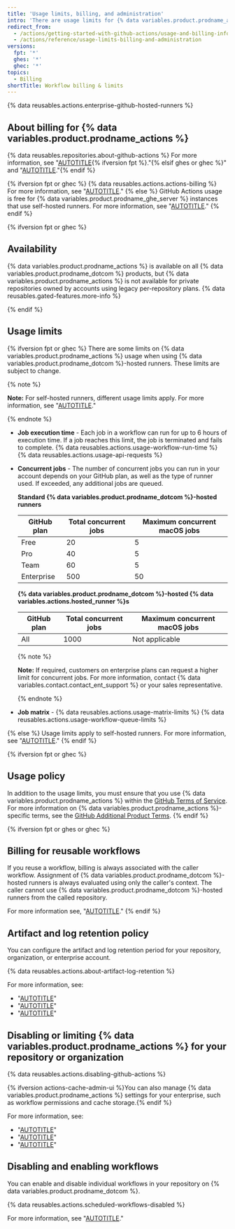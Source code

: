 ```yaml
---
title: 'Usage limits, billing, and administration'
intro: 'There are usage limits for {% data variables.product.prodname_actions %} workflows. Usage charges apply to repositories that go beyond the amount of free minutes and storage for a repository.'
redirect_from:
  - /actions/getting-started-with-github-actions/usage-and-billing-information-for-github-actions
  - /actions/reference/usage-limits-billing-and-administration
versions:
  fpt: '*'
  ghes: '*'
  ghec: '*'
topics:
  - Billing
shortTitle: Workflow billing & limits
---
```

 
{% data reusables.actions.enterprise-github-hosted-runners %}

## About billing for {% data variables.product.prodname_actions %}

{% data reusables.repositories.about-github-actions %} For more information, see "[AUTOTITLE](/actions/learn-github-actions/understanding-github-actions){% ifversion fpt %}."{% elsif ghes or ghec %}" and "[AUTOTITLE](/admin/github-actions/getting-started-with-github-actions-for-your-enterprise/about-github-actions-for-enterprises)."{% endif %}

{% ifversion fpt or ghec %}
{% data reusables.actions.actions-billing %} For more information, see "[AUTOTITLE](/billing/managing-billing-for-github-actions/about-billing-for-github-actions)."
{% else %}
GitHub Actions usage is free for {% data variables.product.prodname_ghe_server %} instances that use self-hosted runners. For more information, see "[AUTOTITLE](/actions/hosting-your-own-runners/managing-self-hosted-runners/about-self-hosted-runners)."
{% endif %}

{% ifversion fpt or ghec %}

## Availability

{% data variables.product.prodname_actions %} is available on all {% data variables.product.prodname_dotcom %} products, but {% data variables.product.prodname_actions %} is not available for private repositories owned by accounts using legacy per-repository plans. {% data reusables.gated-features.more-info %}

{% endif %}

## Usage limits

{% ifversion fpt or ghec %}
There are some limits on {% data variables.product.prodname_actions %} usage when using {% data variables.product.prodname_dotcom %}-hosted runners. These limits are subject to change.

{% note %}

**Note:** For self-hosted runners, different usage limits apply. For more information, see "[AUTOTITLE](/actions/hosting-your-own-runners/managing-self-hosted-runners/about-self-hosted-runners#usage-limits)."

{% endnote %}

- **Job execution time** - Each job in a workflow can run for up to 6 hours of execution time. If a job reaches this limit, the job is terminated and fails to complete.
{% data reusables.actions.usage-workflow-run-time %}
{% data reusables.actions.usage-api-requests %}
- **Concurrent jobs** - The number of concurrent jobs you can run in your account depends on your GitHub plan, as well as the type of runner used. If exceeded, any additional jobs are queued.

  **Standard {% data variables.product.prodname_dotcom %}-hosted runners**

  | GitHub plan | Total concurrent jobs | Maximum concurrent macOS jobs |
  |---|---|---|
  | Free | 20 | 5 |
  | Pro | 40 | 5 |
  | Team | 60 | 5 |
  | Enterprise | 500 | 50 |

  **{% data variables.product.prodname_dotcom %}-hosted {% data variables.actions.hosted_runner %}s**

  | GitHub plan | Total concurrent jobs | Maximum concurrent macOS jobs |
  |---|---|---|
  | All | 1000 | Not applicable |

  {% note %}

  **Note:** If required, customers on enterprise plans can request a higher limit for concurrent jobs. For more information, contact {% data variables.contact.contact_ent_support %} or your sales representative.

  {% endnote %}

- **Job matrix** - {% data reusables.actions.usage-matrix-limits %}
{% data reusables.actions.usage-workflow-queue-limits %}

{% else %}
Usage limits apply to self-hosted runners. For more information, see "[AUTOTITLE](/actions/hosting-your-own-runners/managing-self-hosted-runners/about-self-hosted-runners#usage-limits)."
{% endif %}

{% ifversion fpt or ghec %}

## Usage policy

In addition to the usage limits, you must ensure that you use {% data variables.product.prodname_actions %} within the [GitHub Terms of Service](/free-pro-team@latest/site-policy/github-terms/github-terms-of-service). For more information on {% data variables.product.prodname_actions %}-specific terms, see the [GitHub Additional Product Terms](/free-pro-team@latest/site-policy/github-terms/github-terms-for-additional-products-and-features#a-actions-usage).
{% endif %}

{% ifversion fpt or ghes or ghec %}

## Billing for reusable workflows

If you reuse a workflow, billing is always associated with the caller workflow. Assignment of {% data variables.product.prodname_dotcom %}-hosted runners is always evaluated using only the caller's context. The caller cannot use {% data variables.product.prodname_dotcom %}-hosted runners from the called repository.

For more information see, "[AUTOTITLE](/actions/using-workflows/reusing-workflows)."
{% endif %}

## Artifact and log retention policy

You can configure the artifact and log retention period for your repository, organization, or enterprise account.

{% data reusables.actions.about-artifact-log-retention %}

For more information, see:

- "[AUTOTITLE](/repositories/managing-your-repositorys-settings-and-features/enabling-features-for-your-repository/managing-github-actions-settings-for-a-repository#configuring-the-retention-period-for-github-actions-artifacts-and-logs-in-your-repository)"
- "[AUTOTITLE](/organizations/managing-organization-settings/configuring-the-retention-period-for-github-actions-artifacts-and-logs-in-your-organization)"
- "[AUTOTITLE](/admin/policies/enforcing-policies-for-your-enterprise/enforcing-policies-for-github-actions-in-your-enterprise#enforcing-a-policy-for-artifact-and-log-retention-in-your-enterprise)"

## Disabling or limiting {% data variables.product.prodname_actions %} for your repository or organization

{% data reusables.actions.disabling-github-actions %}

{% ifversion actions-cache-admin-ui %}You can also manage {% data variables.product.prodname_actions %} settings for your enterprise, such as workflow permissions and cache storage.{% endif %}

For more information, see:
- "[AUTOTITLE](/repositories/managing-your-repositorys-settings-and-features/enabling-features-for-your-repository/managing-github-actions-settings-for-a-repository)"
- "[AUTOTITLE](/organizations/managing-organization-settings/disabling-or-limiting-github-actions-for-your-organization)"
- "[AUTOTITLE](/admin/policies/enforcing-policies-for-your-enterprise/enforcing-policies-for-github-actions-in-your-enterprise)"

## Disabling and enabling workflows

You can enable and disable individual workflows in your repository on {% data variables.product.prodname_dotcom %}.

{% data reusables.actions.scheduled-workflows-disabled %}

For more information, see "[AUTOTITLE](/actions/managing-workflow-runs/disabling-and-enabling-a-workflow)."
